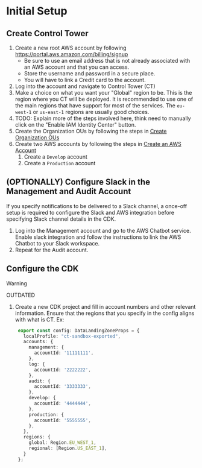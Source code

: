 # Initial Setup

## Create Control Tower

1. Create a new root AWS account by following <https://portal.aws.amazon.com/billing/signup>
   - Be sure to use an email address that is not already associated with an AWS account and that you can access.
   - Store the username and password in a secure place.
   - You will have to link a Credit card to the account.
1. Log into the account and navigate to Control Tower (CT)
1. Make a choice on what you want your "Global" region to be. This is the region where you CT will be deployed. It is
    recommended to use one of the main regions that have support for most of the services. The `eu-west-1` or `us-east-1` regions are usually good choices.
1. TODO: Explain more of the steps involved here, think need to manually click on the "Enable IAM Identity Center" button.
1. Create the Organization OUs by following the steps in [Create Organization OUs](../Create%20Organization%20OUs/Create%20Organization%20OUs.md)
1. Create two AWS accounts by following the steps in [Create an AWS Account](../Create%20an%20AWS%20Account/Create%20an%20AWS%20Account.md)
   1. Create a `Develop` account
   1. Create a `Production` account

## (OPTIONALLY) Configure Slack in the Management and Audit Account

If you specify notifications to be delivered to a Slack channel, a once-off setup is required to configure the Slack and
AWS integration before specifying Slack channel details in the CDK.

1. Log into the Management account and go to the AWS Chatbot service. Enable slack integration and follow the
   instructions to link the AWS Chatbot to your Slack workspace.
1. Repeat for the Audit account.

## Configure the CDK

> [!WARNING]
> OUTDATED

1. Create a new CDK project and fill in account numbers and other relevant information. Ensure that the regions that you specify in the config aligns with what is CT. Ex:

   ```ts
    export const config: DataLandingZoneProps = {
      localProfile: "ct-sandbox-exported",
      accounts: {
        management: {
          accountId: '11111111',
        },
        log: {
          accountId: '2222222',
        },
        audit: {
          accountId: '3333333',
        },
        develop: {
          accountId: '4444444',
        },
        production: {
          accountId: '5555555',
        },
      },
      regions: {
        global: Region.EU_WEST_1,
        regional: [Region.US_EAST_1],
      }
    };
   ```
